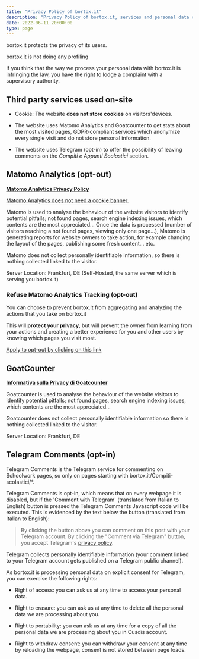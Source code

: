 ```yaml
---
title: "Privacy Policy of bortox.it"
description: "Privacy Policy of bortox.it, services and personal data collected on the website."
date: 2022-06-11 20:00:00
type: page
---
```


bortox.it protects the privacy of its users.

bortox.it is not doing any profiling

If you think that the way we process your personal data with bortox.it is infringing the law, you have the right to lodge a complaint with a supervisory authority.

## Third party services used on-site

* Cookie: The website **does not store cookies** on visitors'devices.

* The website uses Matomo Analytics and Goatcounter to get stats about the most visited pages, GDPR-compliant services which anonymize every single visit and do not store personal information.

* The website uses Telegram (opt-in) to offer the possibility of leaving comments on the *Compiti e Appunti Scolastici* section. 

## Matomo Analytics (opt-out)

[**Matomo Analytics Privacy Policy**](https://matomo.org/privacy)

[Matomo Analytics does not need a cookie banner](https://matomo.org/faq/new-to-piwik/how-do-i-use-matomo-analytics-without-consent-or-cookie-banner/).

Matomo is used to analyse the behaviour of the website visitors to identify potential pitfalls; not found pages, search engine indexing issues, which contents are the most appreciated… Once the data is processed (number of visitors reaching a not found pages, viewing only one page…), Matomo is generating reports for website owners to take action, for example changing the layout of the pages, publishing some fresh content… etc.

Matomo does not collect personally identifiable information, so there is nothing collected linked to the visitor.

Server Location: Frankfurt, DE (Self-Hosted, the same server which is serving you bortox.it)

### Refuse Matomo Analytics Tracking (opt-out)

You can choose to prevent bortox.it from aggregating and analyzing the actions that you take on bortox.it

This will **protect your privacy**, but will prevent the owner from learning from your actions and creating a better experience for you and other users by knowing which pages you visit most. 

[Apply to opt-out by clicking on this link](https://stats.bortox.it/index.php?module=CoreAdminHome&action=optOut&language=en)

## GoatCounter

[**Informativa sulla Privacy di Goatcounter**](https://www.goatcounter.com/help/privacy)
    
Goatcounter is used to analyse the behaviour of the website visitors to identify potential pitfalls; not found pages, search engine indexing issues, which contents are the most appreciated...

Goatcounter does not collect personally identifiable information so there is nothing collected linked to the visitor.

Server Location: Frankfurt, DE

## Telegram Comments (opt-in)

Telegram Comments is the Telegram service for commenting on Schoolwork pages, so only on pages starting with bortox.it/Compiti-scolastici/*.

Telegram Comments is opt-in, which means that on every webpage it is disabled, but if the 'Comment with Telegram' (translated from Italian to English) button is pressed the Telegram Comments Javascript code will be executed. This is evidenced by the text below the button (translated from Italian to English): 

>By clicking the button above you can comment on this post with your Telegram account. By clicking the "Comment via Telegram" button, you accept Telegram's [privacy policy](https://Telegram.org/privacy). 

Telegram collects personally identifiable information (your comment linked to your Telegram account gets published on a Telegram public channel).

As bortox.it is processing personal data on explicit consent for Telegram, you can exercise the following rights:

* Right of access: you can ask us at any time to access your personal data.

* Right to erasure: you can ask us at any time to delete all the personal data we are processing about you.

* Right to portability: you can ask us at any time for a copy of all the personal data we are processing about you in Cusdis account.

* Right to withdraw consent: you can withdraw your consent at any time by reloading the webpage, consent is not stored between page loads.